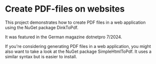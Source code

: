 # Create PDF-files on websites
This project demonstrates how to create PDF files in a web application using the NuGet package DinkToPdf.

It was featured in the German magazine dotnetpro 7/2024.

If you're considering generating PDF files in a web application, you might also want to take a look at the NuGet package SimpleHtmlToPdf.
It uses a similar syntax but is easier to install.
